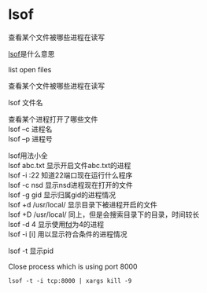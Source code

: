 # lsof

查看某个文件被哪些进程在读写

[lsof](https://www.baidu.com/s?wd=lsof&tn=24004469_oem_dg&rsv_dl=gh_pl_sl_csd)是什么意思

list open files

查看某个文件被哪些进程在读写

lsof 文件名  
  
查看某个进程打开了哪些文件  
lsof –c 进程名  
lsof –p 进程号  
  
lsof用法小全  
lsof abc.txt 显示开启文件abc.txt的进程  
lsof -i :22 知道22端口现在运行什么程序  
lsof -c nsd 显示nsd进程现在打开的文件  
lsof -g gid 显示归属gid的进程情况  
lsof +d /usr/local/ 显示目录下被进程开启的文件  
lsof +D /usr/local/ 同上，但是会搜索目录下的目录，时间较长  
lsof -d 4 显示使用[fd](https://www.baidu.com/s?wd=fd&tn=24004469_oem_dg&rsv_dl=gh_pl_sl_csd)为4的进程  
lsof -i \[i\] 用以显示符合条件的进程情况

lsof -t 显示pid

Close process which is using port 8000

```text
lsof -t -i tcp:8000 | xargs kill -9
```

